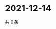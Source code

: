 # 2021-12-14

共 0 条

<!-- BEGIN WEIBO -->
<!-- 最后更新时间 Tue Dec 14 2021 13:02:12 GMT+0800 (China Standard Time) -->

<!-- END WEIBO -->
